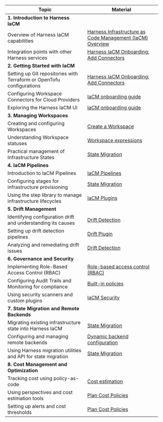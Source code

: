 | Topic                                                                 | Material                                                                                                                                          |
| --------------------------------------------------------------------- | ------------------------------------------------------------------------------------------------------------------------------------------------- |
| **1. Introduction to Harness IaCM**                                 |                                                                                                                                                   |
| Overview of Harness IaCM capabilities                                 | [Harness Infrastructure as Code Management (IaCM) Overview](https://developer.harness.io/docs/infra-as-code-management/get-started/overview)      |
| Integration points with other Harness services                        | [Harness IaCM Onboarding: Add Connectors](https://developer.harness.io/docs/infra-as-code-management/get-started/onboarding-guide#add-connectors) |
| **2. Getting Started with IaCM**    |                                                                                                                                                   |
| Setting up Git repositories with Terraform or OpenTofu configurations | [Harness IaCM Onboarding: Add Connectors](https://developer.harness.io/docs/infra-as-code-management/get-started/onboarding-guide#add-connectors) |
| Configuring Workspace Connectors for Cloud Providers                  | [IaCM onboarding guide](https://developer.harness.io/docs/infra-as-code-management/get-started/onboarding-guide)                                  |
| Exploring the Harness IaCM UI                                         | [IaCM onboarding guide](https://developer.harness.io/docs/infra-as-code-management/get-started/onboarding-guide)                                  |
| **3. Managing Workspaces**                                               |                                                                                                                                                   |
| Creating and configuring Workspaces                                   | [Create a Workspace](https://developer.harness.io/docs/infra-as-code-management/workspaces/create-workspace)                                      |
| Understanding Workspace statuses                                      | [Workspace expressions](https://developer.harness.io/docs/infra-as-code-management/workspaces/workspace-expressions/)                             |
| Practical management of Infrastructure States                         | [State Migration](https://developer.harness.io/docs/infra-as-code-management/remote-backends/state-migration/)                                    |
| **4. IaCM Pipelines**                                                    |                                                                                                                                                   |
| Introduction to IaCM Pipelines                                        | [IaCM Pipelines](https://developer.harness.io/docs/infra-as-code-management/workspaces/provision-workspace)                                                                       |
| Configuring stages for infrastructure provisioning                    | [State Migration](https://developer.harness.io/docs/infra-as-code-management/remote-backends/state-migration/)                                    |
| Using the step library to manage infrastructure lifecycles            | [IaCM Plugins](https://developer.harness.io/docs/category/plugins)                                                                                |
| **5. Drift Management**                                                  |                                                                                                                                                   |
| Identifying configuration drift and understanding its causes          | [Drift Detection](https://developer.harness.io/docs/infra-as-code-management/pipelines/operations/drift-detection)                                |
| Setting up drift detection pipelines                                  | [Drift Plugin](https://developer.harness.io/docs/infra-as-code-management/pipelines/terraform-plugins#detect-drift)                 |
| Analyzing and remediating drift issues                                | [Drift Detection](https://developer.harness.io/docs/infra-as-code-management/pipelines/operations/drift-detection)                                |
| **6. Governance and Security**                                           |                                                                                                                                                   |
| Implementing Role-Based Access Control (RBAC)                         | [Role-based access control (RBAC)](https://developer.harness.io/docs/infra-as-code-management/manage-projects/workspace-rbac)                       |
| Configuring Audit Trails and Monitoring for compliance                | [Built-in policies](https://developer.harness.io/docs/infra-as-code-management/policies-governance/terraform-plan-cost-policy)                               |
| Using security scanners and custom plugins                            | [IaCM Security](https://developer.harness.io/docs/infra-as-code-management/iacm-security)                                                         |
| **7. State Migration and Remote Backends**                               |                                                                                                                                                   |
| Migrating existing infrastructure state into Harness IaCM             | [State Migration](https://developer.harness.io/docs/infra-as-code-management/remote-backends/state-migration/)                                    |
| Configuring and managing remote backends                              | [Dynamic backend configuration](https://developer.harness.io/docs/infra-as-code-management/remote-backends/init-configuration)                    |
| Using Harness migration utilities and API for state migration         | [State Migration](https://developer.harness.io/docs/infra-as-code-management/remote-backends/state-migration/)                                    |
| **8. Cost Management and Optimization**                                  |                                                                                                                                                   |
| Tracking cost using policy-as-code                                    | [Cost estimation](https://developer.harness.io/docs/infra-as-code-management/workspaces/cost-estimation/)                                         |
| Using perspectives and cost estimation tools                          | [Plan Cost Policies](https://developer.harness.io/docs/infra-as-code-management/policies-governance/terraform-plan-cost-policy#plan-cost-policies)           |
| Setting up alerts and cost thresholds                                 | [Plan Cost Policies](https://developer.harness.io/docs/infra-as-code-management/policies-governance/terraform-plan-cost-policy#plan-cost-policies)           |
